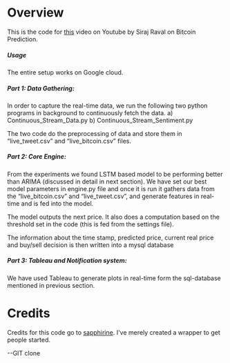 ﻿# Overview

This is the code for [this](https://youtu.be/EqWm8A-dRYg) video on Youtube by Siraj Raval on Bitcoin Prediction. 

##### Usage #####
The entire setup works on Google cloud.

##### Part 1: Data Gathering: #####
In order to capture the real-time data, we run the following two python programs in background to continuously fetch the data. 
a) Continuous_Stream_Data.py 
b) Continuous_Stream_Sentiment.py

The two code do the preprocessing of data and store them in “live_tweet.csv” and “live_bitcoin.csv” files.

##### Part 2: Core Engine: #####
From the experiments we found LSTM based model to be performing better than ARIMA (discussed in detail in next section). We have set our best model parameters in engine.py file and once it is run it gathers data from the “live_bitcoin.csv” and “live_tweet.csv”, and generate features in real-time and is fed into the model.

The model outputs the next price. It also does a computation based on the threshold set in the code (this is fed from the settings file). 

The information about the time stamp, predicted price, current real price and buy/sell decision is then written into a mysql database

##### Part 3: Tableau and Notification system: #####

We have used Tableau to generate plots in real-time form the sql-database mentioned in previous section. 



# Credits

Credits for this code go to [sapphirine](https://github.com/Sapphirine/BITCOIN-PRICE-PREDICTION-USING-SENTIMENT-ANALYSIS). I've merely created a wrapper to get people started. 

--GIT clone 
